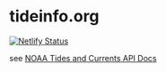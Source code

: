 # tideinfo.org

[![Netlify Status](https://api.netlify.com/api/v1/badges/8b3151e4-9b31-4824-9a41-0a04da00b1a6/deploy-status)](https://app.netlify.com/sites/kind-mcnulty-a1a914/deploys)

see [NOAA Tides and Currents API Docs](https://tidesandcurrents.noaa.gov/api/)
